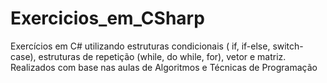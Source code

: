 # Exercicios_em_CSharp
Exercícios em C# utilizando estruturas condicionais ( if, if-else, switch-case), estruturas de repetição (while, do while, for), vetor e matriz. Realizados com base nas aulas de Algoritmos e Técnicas de Programação
